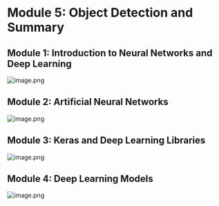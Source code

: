 

# Module 5: Object Detection and Summary
## Module 1: Introduction to Neural Networks and Deep Learning
![image.png](https://prod-files-secure.s3.us-west-2.amazonaws.com/03e82b26-cccb-4906-bb56-adabcbdc0655/a8d40bcb-c482-4026-8872-311e16b2dc63/image.png?X-Amz-Algorithm=AWS4-HMAC-SHA256&X-Amz-Content-Sha256=UNSIGNED-PAYLOAD&X-Amz-Credential=ASIAZI2LB466SXSYXKOG%2F20250202%2Fus-west-2%2Fs3%2Faws4_request&X-Amz-Date=20250202T211227Z&X-Amz-Expires=3600&X-Amz-Security-Token=IQoJb3JpZ2luX2VjEOr%2F%2F%2F%2F%2F%2F%2F%2F%2F%2FwEaCXVzLXdlc3QtMiJIMEYCIQC4HDVxdINsuJFcFXc7mp8a2Y4lEZsPbLR8G7FG2mTCiQIhAOPBouwIMwhCT0gzZQ7bM8qZN%2FsKTMCwmHhoYYuxA1SHKogECPP%2F%2F%2F%2F%2F%2F%2F%2F%2F%2FwEQABoMNjM3NDIzMTgzODA1IgxtcblMwRAJGOwb0HAq3AM0euUK0TX8pTnO%2B8y%2BKpRIE0%2Fm12GlYm0lesWmD5eacLnpdggp5dSuRW8zUepcid9BqyHeCAvhsInkFA53qJB%2FJWcroSMf%2BjwBtaZzXm6VMbkBTHnJuqQWNkZz4CfFT2GZ%2BzB2JwCofku69%2F4dm20yrajD8EkHCYyLI%2BJHBT5UnKojqk8WNM5nEY85SYm1aaNUoFKHJ6Vn2%2BUtnUMif2o92Cxd6VldItaLt1t5TOVes5uAW96xtWenn41tJbS6vOr6JERVbsvurUhpdhdTlrwNqVm22E%2Fm8%2FISDAC%2B8gugLf1PPO3ajukH3MUQHEXliCNex6vKiv6COPf2HgjWazv3M8eM6eHlry2Qp5%2FYcMjd8uM6TyM6Y%2Fwq3IoPQGCrMVhZJ%2BoRzLFc0WC452l23pk3ZJrCKKfdL11Am7keoZNPxBvXlwsXMIq0xmI0r5997g7whUK7rrsVQQoMKBQgS0jtB8OyPvJvIFOCtcg5WRMMeEQBFKf8F16ZDuWfx8fKMBOi7lCozEXP%2BKYgrfEEtm2lb%2F%2BWJHhtdLHRKdREnMUWHLd0tGHaEurwRdk8LShtW3Ue9qMJVoOxGmLe3Tw3C5dWaEFBaY8sN9C2bu3tyG1%2FuLnGSYDuqDhmusS8ijDH4f68BjqkAaexGzzG%2FSmoFKyq%2BHj3yFsfhWdRFZddIg3x0%2BQq%2FKMYkWW%2F8vfqw0pB%2FsRkgNW3qloyJ9sKSuhifK0EyZK%2FV1QondxA5IVPOWnRNwG33IlsbcDoPizi0mwLH%2FA6JNsUUmOY9U0WcaW8GZXQcMnARvhz5LHilyPRQthm95LY2WqnL7OJZFz29FzZdt9lP6zSb%2BnlCzZM74JKmiWJ4cCz%2BiyA7YW7&X-Amz-Signature=30f7e02e99a4b7cafc406525b3b89e4f5baa18427696d524955f94c24e5dbaa3&X-Amz-SignedHeaders=host&x-id=GetObject)
## Module 2: Artificial Neural Networks
![image.png](https://prod-files-secure.s3.us-west-2.amazonaws.com/03e82b26-cccb-4906-bb56-adabcbdc0655/5157ca89-62da-41d9-a98f-6432b71047a9/image.png?X-Amz-Algorithm=AWS4-HMAC-SHA256&X-Amz-Content-Sha256=UNSIGNED-PAYLOAD&X-Amz-Credential=ASIAZI2LB466SXSYXKOG%2F20250202%2Fus-west-2%2Fs3%2Faws4_request&X-Amz-Date=20250202T211227Z&X-Amz-Expires=3600&X-Amz-Security-Token=IQoJb3JpZ2luX2VjEOr%2F%2F%2F%2F%2F%2F%2F%2F%2F%2FwEaCXVzLXdlc3QtMiJIMEYCIQC4HDVxdINsuJFcFXc7mp8a2Y4lEZsPbLR8G7FG2mTCiQIhAOPBouwIMwhCT0gzZQ7bM8qZN%2FsKTMCwmHhoYYuxA1SHKogECPP%2F%2F%2F%2F%2F%2F%2F%2F%2F%2FwEQABoMNjM3NDIzMTgzODA1IgxtcblMwRAJGOwb0HAq3AM0euUK0TX8pTnO%2B8y%2BKpRIE0%2Fm12GlYm0lesWmD5eacLnpdggp5dSuRW8zUepcid9BqyHeCAvhsInkFA53qJB%2FJWcroSMf%2BjwBtaZzXm6VMbkBTHnJuqQWNkZz4CfFT2GZ%2BzB2JwCofku69%2F4dm20yrajD8EkHCYyLI%2BJHBT5UnKojqk8WNM5nEY85SYm1aaNUoFKHJ6Vn2%2BUtnUMif2o92Cxd6VldItaLt1t5TOVes5uAW96xtWenn41tJbS6vOr6JERVbsvurUhpdhdTlrwNqVm22E%2Fm8%2FISDAC%2B8gugLf1PPO3ajukH3MUQHEXliCNex6vKiv6COPf2HgjWazv3M8eM6eHlry2Qp5%2FYcMjd8uM6TyM6Y%2Fwq3IoPQGCrMVhZJ%2BoRzLFc0WC452l23pk3ZJrCKKfdL11Am7keoZNPxBvXlwsXMIq0xmI0r5997g7whUK7rrsVQQoMKBQgS0jtB8OyPvJvIFOCtcg5WRMMeEQBFKf8F16ZDuWfx8fKMBOi7lCozEXP%2BKYgrfEEtm2lb%2F%2BWJHhtdLHRKdREnMUWHLd0tGHaEurwRdk8LShtW3Ue9qMJVoOxGmLe3Tw3C5dWaEFBaY8sN9C2bu3tyG1%2FuLnGSYDuqDhmusS8ijDH4f68BjqkAaexGzzG%2FSmoFKyq%2BHj3yFsfhWdRFZddIg3x0%2BQq%2FKMYkWW%2F8vfqw0pB%2FsRkgNW3qloyJ9sKSuhifK0EyZK%2FV1QondxA5IVPOWnRNwG33IlsbcDoPizi0mwLH%2FA6JNsUUmOY9U0WcaW8GZXQcMnARvhz5LHilyPRQthm95LY2WqnL7OJZFz29FzZdt9lP6zSb%2BnlCzZM74JKmiWJ4cCz%2BiyA7YW7&X-Amz-Signature=ad06eaa0db3cdee15718125605e638e142645f1b65054ad72b54aecd5794dd85&X-Amz-SignedHeaders=host&x-id=GetObject)
## Module 3: Keras and Deep Learning Libraries
![image.png](https://prod-files-secure.s3.us-west-2.amazonaws.com/03e82b26-cccb-4906-bb56-adabcbdc0655/5089ce50-05f1-470d-ad42-42503bf1df5f/image.png?X-Amz-Algorithm=AWS4-HMAC-SHA256&X-Amz-Content-Sha256=UNSIGNED-PAYLOAD&X-Amz-Credential=ASIAZI2LB466SXSYXKOG%2F20250202%2Fus-west-2%2Fs3%2Faws4_request&X-Amz-Date=20250202T211227Z&X-Amz-Expires=3600&X-Amz-Security-Token=IQoJb3JpZ2luX2VjEOr%2F%2F%2F%2F%2F%2F%2F%2F%2F%2FwEaCXVzLXdlc3QtMiJIMEYCIQC4HDVxdINsuJFcFXc7mp8a2Y4lEZsPbLR8G7FG2mTCiQIhAOPBouwIMwhCT0gzZQ7bM8qZN%2FsKTMCwmHhoYYuxA1SHKogECPP%2F%2F%2F%2F%2F%2F%2F%2F%2F%2FwEQABoMNjM3NDIzMTgzODA1IgxtcblMwRAJGOwb0HAq3AM0euUK0TX8pTnO%2B8y%2BKpRIE0%2Fm12GlYm0lesWmD5eacLnpdggp5dSuRW8zUepcid9BqyHeCAvhsInkFA53qJB%2FJWcroSMf%2BjwBtaZzXm6VMbkBTHnJuqQWNkZz4CfFT2GZ%2BzB2JwCofku69%2F4dm20yrajD8EkHCYyLI%2BJHBT5UnKojqk8WNM5nEY85SYm1aaNUoFKHJ6Vn2%2BUtnUMif2o92Cxd6VldItaLt1t5TOVes5uAW96xtWenn41tJbS6vOr6JERVbsvurUhpdhdTlrwNqVm22E%2Fm8%2FISDAC%2B8gugLf1PPO3ajukH3MUQHEXliCNex6vKiv6COPf2HgjWazv3M8eM6eHlry2Qp5%2FYcMjd8uM6TyM6Y%2Fwq3IoPQGCrMVhZJ%2BoRzLFc0WC452l23pk3ZJrCKKfdL11Am7keoZNPxBvXlwsXMIq0xmI0r5997g7whUK7rrsVQQoMKBQgS0jtB8OyPvJvIFOCtcg5WRMMeEQBFKf8F16ZDuWfx8fKMBOi7lCozEXP%2BKYgrfEEtm2lb%2F%2BWJHhtdLHRKdREnMUWHLd0tGHaEurwRdk8LShtW3Ue9qMJVoOxGmLe3Tw3C5dWaEFBaY8sN9C2bu3tyG1%2FuLnGSYDuqDhmusS8ijDH4f68BjqkAaexGzzG%2FSmoFKyq%2BHj3yFsfhWdRFZddIg3x0%2BQq%2FKMYkWW%2F8vfqw0pB%2FsRkgNW3qloyJ9sKSuhifK0EyZK%2FV1QondxA5IVPOWnRNwG33IlsbcDoPizi0mwLH%2FA6JNsUUmOY9U0WcaW8GZXQcMnARvhz5LHilyPRQthm95LY2WqnL7OJZFz29FzZdt9lP6zSb%2BnlCzZM74JKmiWJ4cCz%2BiyA7YW7&X-Amz-Signature=398265a0be464c550b920226a422cf970197fea0b03fb95ac2136f29a5716d70&X-Amz-SignedHeaders=host&x-id=GetObject)
## Module 4: Deep Learning Models
![image.png](https://prod-files-secure.s3.us-west-2.amazonaws.com/03e82b26-cccb-4906-bb56-adabcbdc0655/4e22fcb0-cfbc-4d28-b961-b9b8fde071f0/image.png?X-Amz-Algorithm=AWS4-HMAC-SHA256&X-Amz-Content-Sha256=UNSIGNED-PAYLOAD&X-Amz-Credential=ASIAZI2LB466SXSYXKOG%2F20250202%2Fus-west-2%2Fs3%2Faws4_request&X-Amz-Date=20250202T211227Z&X-Amz-Expires=3600&X-Amz-Security-Token=IQoJb3JpZ2luX2VjEOr%2F%2F%2F%2F%2F%2F%2F%2F%2F%2FwEaCXVzLXdlc3QtMiJIMEYCIQC4HDVxdINsuJFcFXc7mp8a2Y4lEZsPbLR8G7FG2mTCiQIhAOPBouwIMwhCT0gzZQ7bM8qZN%2FsKTMCwmHhoYYuxA1SHKogECPP%2F%2F%2F%2F%2F%2F%2F%2F%2F%2FwEQABoMNjM3NDIzMTgzODA1IgxtcblMwRAJGOwb0HAq3AM0euUK0TX8pTnO%2B8y%2BKpRIE0%2Fm12GlYm0lesWmD5eacLnpdggp5dSuRW8zUepcid9BqyHeCAvhsInkFA53qJB%2FJWcroSMf%2BjwBtaZzXm6VMbkBTHnJuqQWNkZz4CfFT2GZ%2BzB2JwCofku69%2F4dm20yrajD8EkHCYyLI%2BJHBT5UnKojqk8WNM5nEY85SYm1aaNUoFKHJ6Vn2%2BUtnUMif2o92Cxd6VldItaLt1t5TOVes5uAW96xtWenn41tJbS6vOr6JERVbsvurUhpdhdTlrwNqVm22E%2Fm8%2FISDAC%2B8gugLf1PPO3ajukH3MUQHEXliCNex6vKiv6COPf2HgjWazv3M8eM6eHlry2Qp5%2FYcMjd8uM6TyM6Y%2Fwq3IoPQGCrMVhZJ%2BoRzLFc0WC452l23pk3ZJrCKKfdL11Am7keoZNPxBvXlwsXMIq0xmI0r5997g7whUK7rrsVQQoMKBQgS0jtB8OyPvJvIFOCtcg5WRMMeEQBFKf8F16ZDuWfx8fKMBOi7lCozEXP%2BKYgrfEEtm2lb%2F%2BWJHhtdLHRKdREnMUWHLd0tGHaEurwRdk8LShtW3Ue9qMJVoOxGmLe3Tw3C5dWaEFBaY8sN9C2bu3tyG1%2FuLnGSYDuqDhmusS8ijDH4f68BjqkAaexGzzG%2FSmoFKyq%2BHj3yFsfhWdRFZddIg3x0%2BQq%2FKMYkWW%2F8vfqw0pB%2FsRkgNW3qloyJ9sKSuhifK0EyZK%2FV1QondxA5IVPOWnRNwG33IlsbcDoPizi0mwLH%2FA6JNsUUmOY9U0WcaW8GZXQcMnARvhz5LHilyPRQthm95LY2WqnL7OJZFz29FzZdt9lP6zSb%2BnlCzZM74JKmiWJ4cCz%2BiyA7YW7&X-Amz-Signature=147c843cb3e17f149c1e30c2ed22b1c6d182c71f8d17e893849a6b466dac8828&X-Amz-SignedHeaders=host&x-id=GetObject)